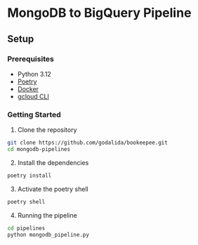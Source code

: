 # MongoDB to BigQuery Pipeline
## Setup

### Prerequisites

- Python 3.12
- [Poetry](https://python-poetry.org/docs/#installation)  
- [Docker](https://www.docker.com/products/docker-desktop/)
- [gcloud CLI](https://cloud.google.com/sdk/gcloud)

### Getting Started

1. Clone the repository

```bash
git clone https://github.com/godalida/bookeepee.git
cd mongodb-pipelines
```

2. Install the dependencies

```bash
poetry install
```

3. Activate the poetry shell

```bash
poetry shell
```

4. Running the pipeline

```bash
cd pipelines
python mongodb_pipeline.py
```